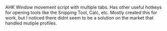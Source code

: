 AHK Window movement script with multiple tabs. Has other useful hotkeys for opening tools like the Snipping Tool, Calc, etc. Mostly created this for work, but I noticed there didnt seem to be a solution on the market that handled mutiple profiles. 
